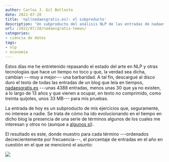 ```yaml
---
author: Carlos J. Gil Bellosta
date: 2022-07-28
title: 'npl(nadaesgratis.es): el subproducto'
description: 'Un subproducto del análisis NLP de las entradas de nadaesgratis.es'
url: /2022/07/28/nadaesgratis-temas/
categories:
- ciencia de datos
tags:
- nlp
- economía
---
```


Estos días me he entretenido repasando el estado del arte en NLP y otras tecnologías que hace un tiempo no toco y que, la verdad sea dicha, cambian ---muy a mejor--- una barbaridad. A tal fin, descargué al disco duro el texto de todas las entradas de un blog que leía en tiempos, [nadaesgratis.es](https://nadaesgratis.es/) ---unas 4388 entradas, menos unas 30 que ya no existen, a lo largo de 13 años y que vienen a ocupar, en texto no comprimido, como treinta quijotes, unos 33 MB--- para mis pruebas.

La entrada de hoy es un subproducto de mis ejercicios que, seguramente, no interese a nadie. Se trata de cómo ha ido evolucionando en el tiempo en dicho blog la presencia de una serie de términos algunos de los cuales me interesan y otros no (aunque a [algunos sí](https://blog.independent.org/2022/06/07/research-interests-academic-economists/)).

El resultado es este, donde muestro para cada término ---ordenados decrecientemente por frecuencia---, el porcentaje de entradas en el año en cuestión en el que se mencionó el asunto:

![](/wp-uploads/2022/07/nadaesgratis.png)